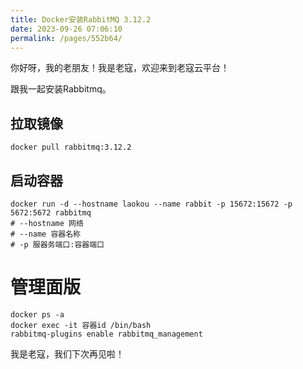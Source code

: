 ```yaml
---
title: Docker安装RabbitMQ 3.12.2
date: 2023-09-26 07:06:10
permalink: /pages/552b64/
---
```


你好呀，我的老朋友！我是老寇，欢迎来到老寇云平台！

跟我一起安装Rabbitmq。

## 拉取镜像

```shell
docker pull rabbitmq:3.12.2
```

## 启动容器

```shell
docker run -d --hostname laokou --name rabbit -p 15672:15672 -p 5672:5672 rabbitmq
# --hostname 网络
# --name 容器名称
# -p 服器务端口:容器端口
```

# 管理面版

```shell
docker ps -a
docker exec -it 容器id /bin/bash
rabbitmq-plugins enable rabbitmq_management
```

我是老寇，我们下次再见啦！
